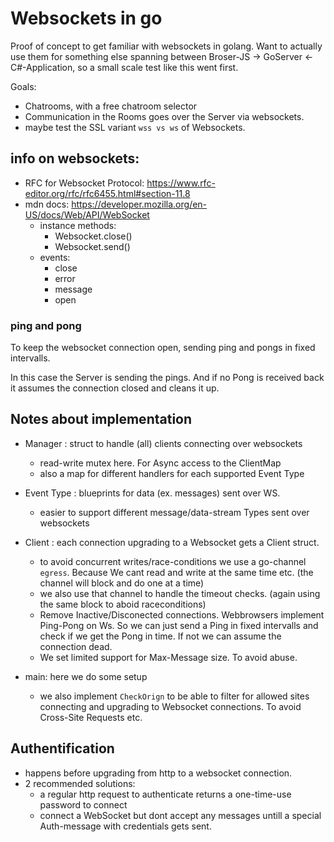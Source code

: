 # Websockets in go
Proof of concept to get familiar with websockets in golang. Want to actually use them for something else spanning between Broser-JS -> GoServer <- C#-Application, so a small scale test like this went first.

Goals:
- Chatrooms, with a free chatroom selector
- Communication in the Rooms goes over the Server via websockets.
- maybe test the SSL variant `wss vs ws` of Websockets. 

## info on websockets:
- RFC for Websocket Protocol: https://www.rfc-editor.org/rfc/rfc6455.html#section-11.8
- mdn docs: https://developer.mozilla.org/en-US/docs/Web/API/WebSocket
    - instance methods:
        - Websocket.close()
        - Websocket.send()
    - events:
        - close
        - error
        - message
        - open

### ping and pong
To keep the websocket connection open, sending ping and pongs in fixed intervalls.

In this case the Server is sending the pings. And if no Pong is received back it assumes the connection closed and cleans it up.

## Notes about implementation
- Manager : struct to handle (all) clients connecting over websockets
    - read-write mutex here. For Async access to the ClientMap
    - also a map for different handlers for each supported Event Type
        
- Event Type :  blueprints for data (ex. messages) sent over WS.
    - easier to support different message/data-stream Types sent over websockets
- Client : each connection upgrading to a Websocket gets a Client struct.
    - to avoid concurrent writes/race-conditions we use a go-channel `egress`. Because We cant read and write at the same time etc. (the channel will block and do one at a time)
    - we also use that channel to handle the timeout checks. (again using the same block to aboid raceconditions)
    - Remove Inactive/Disconected connections. Webbrowsers implement Ping-Pong on Ws. So we can just send a Ping in fixed intervalls and check if we get the Pong in time. If not we can assume the connection dead.
    - We set limited support for Max-Message size. To avoid abuse.
- main: here we do some setup
    - we also implement `CheckOrign` to be able to filter for allowed sites connecting and upgrading to Websocket connections. To avoid Cross-Site Requests etc.


## Authentification
- happens before upgrading from http to a websocket connection.
- 2 recommended solutions:
    - a regular http request to authenticate returns a one-time-use password to connect
    - connect a WebSocket but dont accept any messages untill a special Auth-message with credentials gets sent.

